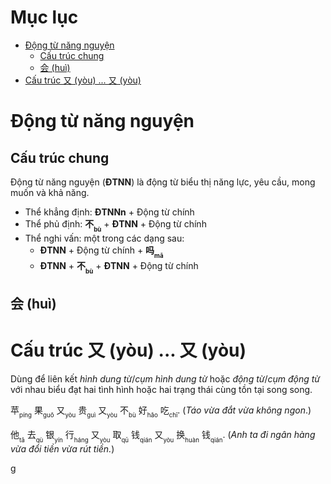 # Mục lục #
- [Động từ năng nguyện](#động_từ_năng_nguyện)
  - [Cấu trúc chung](#cấu_trúc_chung)
  - [会 (huì)](#huì)
- [Cấu trúc 又 (yòu) ... 又 (yòu)](#cấu_trúc_又yòu_又yòu) 

# Động từ năng nguyện #
## Cấu trúc chung ##
Động từ năng nguyện (**ĐTNN**) là động từ biểu thị năng lực, yêu cầu, mong muốn và khả năng.

- Thể khẳng định: **ĐTNNn** + Động từ chính
- Thể phủ định: **不<sub><sub>bù</sub></sub>** + **ĐTNN** + Động từ chính
- Thể nghi vấn: một trong các dạng sau:
    - **ĐTNN** + Động từ chính + **吗<sub><sub>mā</sub></sub>**
    - **ĐTNN** + **不<sub><sub>bù</sub></sub>** + **ĐTNN** + Động từ chính

## 会 (huì) ##

# Cấu trúc 又 (yòu) ... 又 (yòu) #
Dùng để liên kết *hình dung từ*/*cụm hình dung từ* hoặc *động từ*/*cụm động từ* với nhau biểu đạt hai tình hình hoặc hai trạng thái cùng tồn tại song song.

苹<sub><sub>píng</sub></sub> 果<sub><sub>guǒ</sub></sub> 又<sub><sub>yòu</sub></sub> 贵<sub><sub>guì</sub></sub> 又<sub><sub>yòu</sub></sub> 不<sub><sub>bù</sub></sub> 好<sub><sub>hǎo</sub></sub> 吃<sub><sub>chī</sub></sub>. (*Táo vừa đắt vừa không ngon*.)   

他<sub><sub>tā</sub></sub> 去<sub><sub>qù</sub></sub> 银<sub><sub>yín</sub></sub> 行<sub><sub>háng</sub></sub> 又<sub><sub>yòu</sub></sub> 取<sub><sub>qŭ</sub></sub> 钱<sub><sub>qián</sub></sub> 又<sub><sub>yòu</sub></sub> 换<sub><sub>huàn</sub></sub> 钱<sub><sub>qián</sub></sub>. (*Anh ta đi ngân hàng vừa đổi tiền vừa rút tiền.*)


g        